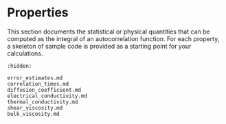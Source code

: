 # Properties

This section documents the statistical or physical quantities
that can be computed as the integral of an autocorrelation function.
For each property, a skeleton of sample code is provided
as a starting point for your calculations.

```{toctree}
:hidden:

error_estimates.md
correlation_times.md
diffusion_coefficient.md
electrical_conductivity.md
thermal_conductivity.md
shear_viscosity.md
bulk_viscosity.md
```
